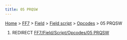 ```yaml
---
title: 05 PRQSW
---
```


[Home](../../../../Main%20Page.md.md) > [FF7](../../../../FF7.md) > [Field](../../../Field.md) > [Field script](../../Field%20script.md) > [Opcodes](../Opcodes.md) > 05 PRQSW

1.  REDIRECT [FF7/Field/Script/Opcodes/05 PRQSW][]

  [FF7/Field/Script/Opcodes/05 PRQSW]: ../../Script/Opcodes/05%20PRQSW.md
    "wikilink"
